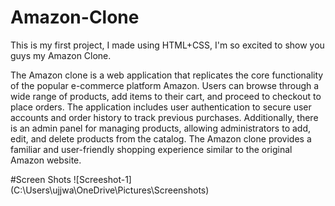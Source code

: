 # Amazon-Clone
This is my first project, I made using HTML+CSS, I'm so excited to show  you guys my Amazon Clone. 

The Amazon clone is a web application that replicates the core functionality of the popular e-commerce platform Amazon. Users can browse through a wide range of products, add items to their cart, and proceed to checkout to place orders. The application includes user authentication to secure user accounts and order history to track previous purchases. Additionally, there is an admin panel for managing products, allowing administrators to add, edit, and delete products from the catalog. The Amazon clone provides a familiar and user-friendly shopping experience similar to the original Amazon website.

#Screen Shots
![Screeshot-1] (C:\Users\ujjwa\OneDrive\Pictures\Screenshots)
